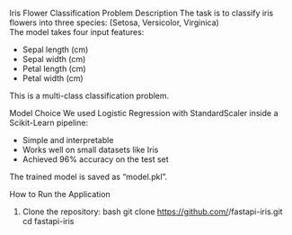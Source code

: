 Iris Flower Classification
Problem Description
The task is to classify iris flowers into three species: (Setosa, Versicolor, Virginica)  
The model takes four input features:
- Sepal length (cm)
- Sepal width (cm)
- Petal length (cm)
- Petal width (cm)

This is a multi-class classification problem.

Model Choice
We used Logistic Regression with StandardScaler inside a Scikit-Learn pipeline:
- Simple and interpretable
- Works well on small datasets like Iris
- Achieved 96% accuracy on the test set

The trained model is saved as “model.pkl”.




How to Run the Application
1. Clone the repository:
   bash
   git clone https://github.com/<your-username>/fastapi-iris.git
   cd fastapi-iris




